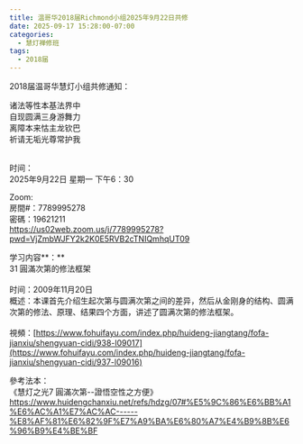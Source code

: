 ```yaml
---
title: 温哥华2018届Richmond小组2025年9月22日共修
date: 2025-09-17 15:28:00-07:00
categories:
  - 慧灯禅修班
tags:
  - 2018届
---
```

2018届温哥华慧灯小组共修通知：

诸法等性本基法界中\
自现圆满三身游舞力\
离障本来怙主龙钦巴\
祈请无垢光尊常护我

\
时间：\
2025年9月22日 星期一 下午6：30

Zoom:\
房間#：7789995278\
密碼：19621211\
https://us02web.zoom.us/j/7789995278?pwd=VjZmbWJFY2k2K0E5RVB2cTNIQmhqUT09

学习内容**：**\
31 圓滿次第的修法框架\
[](https://www.huidengchanxiu.net/5jx/3jgsd/22)\
时间：2009年11月20日\
概述：本课首先介绍生起次第与圆满次第之间的差异，然后从金刚身的结构、圆满次第的修法、原理、结果四个方面，讲述了圆满次第的修法框架。\
\
視頻：[https://www.fohuifayu.com/index.php/huideng-jiangtang/fofa-jianxiu/shengyuan-cidi/938-l09017](https://www.fohuifayu.com/index.php/huideng-jiangtang/fofa-jianxiu/shengyuan-cidi/937-l09016)

[](https://www.fohuifayu.com/index.php/huideng-jiangtang/fofa-jianxiu/shengyuan-cidi/937-l09016)參考法本：\
《慧灯之光7 圓滿次第--證悟空性之方便》\
<https://www.huidengchanxiu.net/refs/hdzg/07#%E5%9C%86%E6%BB%A1%E6%AC%A1%E7%AC%AC------%E8%AF%81%E6%82%9F%E7%A9%BA%E6%80%A7%E4%B9%8B%E6%96%B9%E4%BE%BF>
